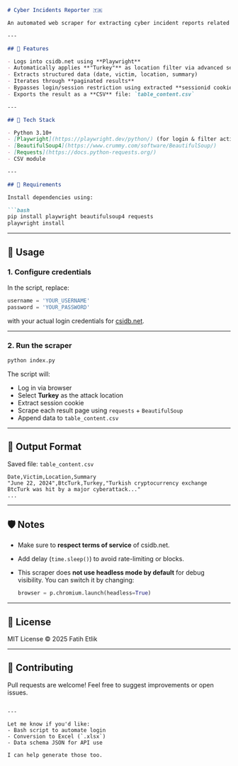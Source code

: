 ````markdown
# Cyber Incidents Reporter 🇹🇷

An automated web scraper for extracting cyber incident reports related to Turkey from [csidb.net](https://www.csidb.net). It logs in via Playwright, filters incidents by location, and scrapes paginated results using BeautifulSoup and Requests.

---

## 📌 Features

- Logs into csidb.net using **Playwright**
- Automatically applies **"Turkey"** as location filter via advanced search
- Extracts structured data (date, victim, location, summary)
- Iterates through **paginated results**
- Bypasses login/session restriction using extracted **sessionid cookie**
- Exports the result as a **CSV** file: `table_content.csv`

---

## 🧰 Tech Stack

- Python 3.10+
- [Playwright](https://playwright.dev/python/) (for login & filter actions)
- [BeautifulSoup4](https://www.crummy.com/software/BeautifulSoup/)
- [Requests](https://docs.python-requests.org/)
- CSV module

---

## 🔐 Requirements

Install dependencies using:

```bash
pip install playwright beautifulsoup4 requests
playwright install
````

---

## 🚀 Usage

### 1. Configure credentials

In the script, replace:

```python
username = 'YOUR_USERNAME'
password = 'YOUR_PASSWORD'
```

with your actual login credentials for [csidb.net](https://www.csidb.net).

---

### 2. Run the scraper

```bash
python index.py
```

The script will:

* Log in via browser
* Select **Turkey** as the attack location
* Extract session cookie
* Scrape each result page using `requests` + `BeautifulSoup`
* Append data to `table_content.csv`

---

## 📁 Output Format

Saved file: `table_content.csv`

```csv
Date,Victim,Location,Summary
"June 22, 2024",BtcTurk,Turkey,"Turkish cryptocurrency exchange BtcTurk was hit by a major cyberattack..."
...
```

---

## 🛡️ Notes

* Make sure to **respect terms of service** of csidb.net.
* Add delay (`time.sleep()`) to avoid rate-limiting or blocks.
* This scraper does **not use headless mode by default** for debug visibility. You can switch it by changing:

  ```python
  browser = p.chromium.launch(headless=True)
  ```

---

## 📌 License

MIT License © 2025 Fatih Etlik

---

## 🤝 Contributing

Pull requests are welcome! Feel free to suggest improvements or open issues.

```

---

Let me know if you'd like:
- Bash script to automate login
- Conversion to Excel (`.xlsx`)
- Data schema JSON for API use

I can help generate those too.
```

